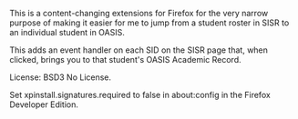 This is a content-changing extensions for Firefox for the very narrow purpose of
making it easier for me to jump from a student roster in SISR to an individual student in OASIS.

This adds an event handler on each SID on the SISR page that, when clicked, brings you to that
student's OASIS Academic Record.


License: BSD3 No License.

Set xpinstall.signatures.required to false in about:config in the Firefox Developer Edition.
